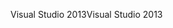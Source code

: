 <span data-ttu-id="dd5d1-101">Visual Studio 2013</span><span class="sxs-lookup"><span data-stu-id="dd5d1-101">Visual Studio 2013</span></span>